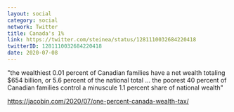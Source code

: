 ```yaml
---
layout: social
category: social
network: Twitter
title: Canada's 1%
link: https://twitter.com/steinea/status/1281110032684220418
twitterID: 1281110032684220418
date: 2020-07-08
---
```


"the wealthiest 0.01 percent of Canadian families have a net wealth totaling $654 billion, or 5.6 percent of the national total ... the poorest 40 percent of Canadian families control a minuscule 1.1 percent share of national wealth"

<https://jacobin.com/2020/07/one-percent-canada-wealth-tax/>
